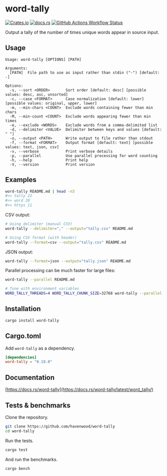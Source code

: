 # word-tally

[![Crates.io](https://img.shields.io/crates/v/word-tally?style=for-the-badge&label=word-tally)](https://crates.io/crates/word-tally)
[![docs.rs](https://img.shields.io/docsrs/word-tally?style=for-the-badge&link=https%3A%2F%2Fdocs.rs%2Fword-tally%2Flatest%2Fword_tally%2F)](https://docs.rs/word-tally/latest/word_tally/)
[![GitHub Actions Workflow Status](https://img.shields.io/github/actions/workflow/status/havenwood/word-tally/rust.yml?style=for-the-badge)](https://github.com/havenwood/word-tally/actions/workflows/rust.yml)

Output a tally of the number of times unique words appear in source input.

## Usage

```
Usage: word-tally [OPTIONS] [PATH]

Arguments:
  [PATH]  File path to use as input rather than stdin ("-") [default: -]

Options:
  -s, --sort <ORDER>       Sort order [default: desc] [possible values: desc, asc, unsorted]
  -c, --case <FORMAT>      Case normalization [default: lower] [possible values: original, upper, lower]
  -m, --min-chars <COUNT>  Exclude words containing fewer than min chars
  -M, --min-count <COUNT>  Exclude words appearing fewer than min times
  -e, --exclude <WORDS>    Exclude words from a comma-delimited list
  -d, --delimiter <VALUE>  Delimiter between keys and values [default: " "]
  -o, --output <PATH>      Write output to file rather than stdout
  -f, --format <FORMAT>    Output format [default: text] [possible values: text, json, csv]
  -v, --verbose            Print verbose details
  -p, --parallel           Use parallel processing for word counting
  -h, --help               Print help
  -V, --version            Print version
```

## Examples

```sh
word-tally README.md | head -n3
#>> tally 22
#>> word 20
#>> https 11
```

CSV output:
```sh
# Using delimiter (manual CSV)
word-tally --delimiter="," --output="tally.csv" README.md

# Using CSV format (with header)
word-tally --format=csv --output="tally.csv" README.md
```

JSON output:
```sh
word-tally --format=json --output="tally.json" README.md
```

Parallel processing can be much faster for large files:
```sh
word-tally --parallel README.md

# Tune with environment variables
WORD_TALLY_THREADS=4 WORD_TALLY_CHUNK_SIZE=32768 word-tally --parallel huge-file.txt
```

## Installation

```sh
cargo install word-tally
```

## Cargo.toml

Add `word-tally` as a dependency.

```toml
[dependencies]
word-tally = "0.18.0"
```

## Documentation

[https://docs.rs/word-tally](https://docs.rs/word-tally/latest/word_tally/)

## Tests & benchmarks

Clone the repository.

```sh
git clone https://github.com/havenwood/word-tally
cd word-tally
```

Run the tests.

```sh
cargo test
```

And run the benchmarks.

```sh
cargo bench
```
